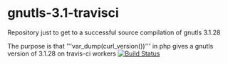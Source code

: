 # gnutls-3.1-travisci
Repository just to get to a successful source compilation of gnutls 3.1.28 

The purpose is that '''var_dump(curl_version())''' in php gives a gnutls version of 3.1.28 on travis-ci workers [![Build Status](https://secure.travis-ci.org/shadiakiki1986/gnutls-3.1-travisci.png)](http://travis-ci.org/shadiakiki1986/gnutls-3.1-travisci)
